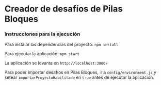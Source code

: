 # Creador de desafíos de Pilas Bloques

### Instrucciones para la ejecución

Para instalar las dependencias del proyecto: `npm install`

Para ejecutar la aplicación: `npm start`

La aplicación se levanta en `http://localhost:3000/`

Para poder importar desafíos en Pilas Bloques, ir a `config/environment.js` y setear `importarProyectoHabilitado` 
en `true` antes de ejecutar la aplicación.
